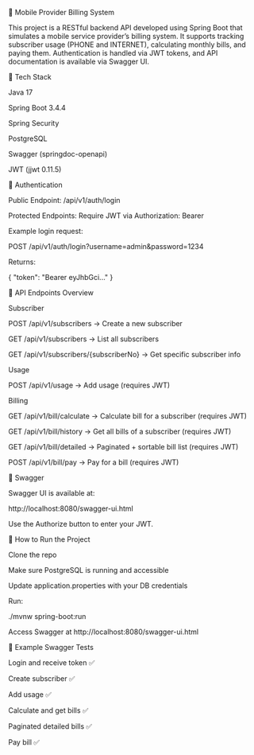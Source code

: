 📱 Mobile Provider Billing System

This project is a RESTful backend API developed using Spring Boot that simulates a mobile service provider’s billing system. It supports tracking subscriber usage (PHONE and INTERNET), calculating monthly bills, and paying them. Authentication is handled via JWT tokens, and API documentation is available via Swagger UI.

🚀 Tech Stack

Java 17

Spring Boot 3.4.4

Spring Security

PostgreSQL

Swagger (springdoc-openapi)

JWT (jjwt 0.11.5)

🔐 Authentication

Public Endpoint: /api/v1/auth/login

Protected Endpoints: Require JWT via Authorization: Bearer <token>

Example login request:

POST /api/v1/auth/login?username=admin&password=1234

Returns:

{
  "token": "Bearer eyJhbGci..."
}

📡 API Endpoints Overview

Subscriber

POST /api/v1/subscribers → Create a new subscriber

GET /api/v1/subscribers → List all subscribers

GET /api/v1/subscribers/{subscriberNo} → Get specific subscriber info

Usage

POST /api/v1/usage → Add usage (requires JWT)

Billing

GET /api/v1/bill/calculate → Calculate bill for a subscriber (requires JWT)

GET /api/v1/bill/history → Get all bills of a subscriber (requires JWT)

GET /api/v1/bill/detailed → Paginated + sortable bill list (requires JWT)

POST /api/v1/bill/pay → Pay for a bill (requires JWT)

📘 Swagger

Swagger UI is available at:

http://localhost:8080/swagger-ui.html

Use the Authorize button to enter your JWT.

🧪 How to Run the Project

Clone the repo

Make sure PostgreSQL is running and accessible

Update application.properties with your DB credentials

Run:

./mvnw spring-boot:run

Access Swagger at http://localhost:8080/swagger-ui.html

📂 Example Swagger Tests

Login and receive token ✅

Create subscriber ✅

Add usage ✅

Calculate and get bills ✅

Paginated detailed bills ✅

Pay bill ✅



